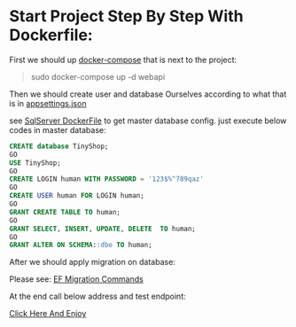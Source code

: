 # Start Project Step By Step With Dockerfile:

First we should up [docker-compose](../../docker-compose.yml) that is next to the project:
>sudo docker-compose up -d webapi

Then we should create user and database Ourselves according to what that is in [appsettings.json](../../Src/Presentation/WebApi/appsettings.json)

see [SqlServer DockerFile](../../Containers/services/sqlserver/Dockerfile) to get master database config.
just execute below codes in master database:
~~~~sql
CREATE database TinyShop;
GO
USE TinyShop;
GO
CREATE LOGIN human WITH PASSWORD = '123$%^789qaz'
GO
CREATE USER human FOR LOGIN human;
GO
GRANT CREATE TABLE TO human;
GO
GRANT SELECT, INSERT, UPDATE, DELETE  TO human;
GO
GRANT ALTER ON SCHEMA::dbo TO human;
~~~~

After we should apply migration on database:

Please see: [EF Migration Commands](./EF_Migration_Commands.md)

At the end call below address and test endpoint:

[Click Here And Enjoy](http://localhost:2030/swagger/index.html)